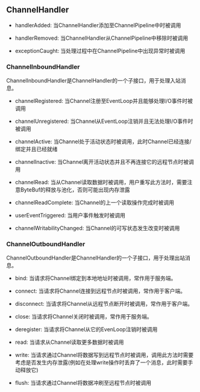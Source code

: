 ## ChannelHandler

- handlerAdded: 当ChannelHandler添加至ChannelPipeline中时被调用

- handlerRemoved: 当ChannelHandler从ChannelPipeline中移除时被调用

- exceptionCaught: 当处理过程中在ChannelPipeline中出现异常时被调用

### ChannelInboundHandler

ChannelInboundHandler是ChannelHandler的一个子接口，用于处理入站消息。

- channelRegistered: 当Channel注册至EventLoop并且能够处理I/O事件时被调用

- channelUnregistered: 当Channel从EventLoop注销并且无法处理I/O事件时被调用

- channelActive: 当Channel处于活动状态时被调用，此时Channel已经连接/绑定并且已经就绪

- channelInactive: 当Channel离开活动状态并且不再连接它的远程节点时被调用

- channelRead: 当从Channel读取数据时被调用，用户重写此方法时，需要注意ByteBuf的释放与池化，否则可能出现内存泄露

- channelReadComplete: 当Channel的上一个读取操作完成时被调用

- userEventTriggered: 当用户事件触发时被调用

- channelWritabilityChanged: 当Channel的可写状态发生改变时被调用

### ChannelOutboundHandler

ChannelOutboundHandler是ChannelHandler的一个子接口，用于处理出站消息。

- bind: 当请求将Channel绑定到本地地址时被调用，常作用于服务端。

- connect: 当请求将Channel连接到远程节点时被调用，常作用于客户端。

- disconnect: 当请求将Channel从远程节点断开时被调用，常作用于客户端。

- close: 当请求将Channel关闭时被调用，常作用于服务端。

- deregister: 当请求将Channel从它的EvenLoop注销时被调用

- read: 当请求从Channel读取更多数据时被调用

- write: 当请求通过Channel将数据写到远程节点时被调用，调用此方法时需要考虑是否发生内存泄露(例如在处理write操作时丢弃了一个消息，此时需要手动释放它)

- flush: 当请求通过Channel将数据冲刷至远程节点时被调用
